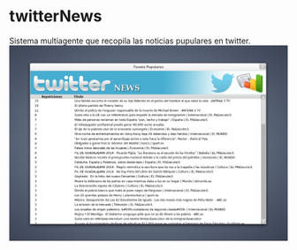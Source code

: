 # twitterNews
Sistema multiagente que recopila las noticias pupulares en twitter.
![captura1](/screen.jpg?raw=true "Main")

